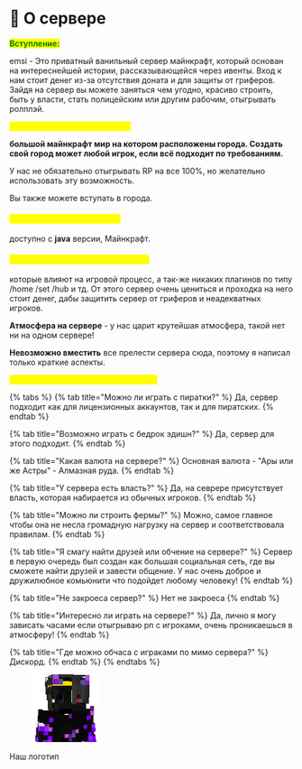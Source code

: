 # 📌 О сервере

<mark style="color:green;">**Вступление:**</mark>

emsi - Это приватный ванильный сервер майнкрафт, который основан на интереснейшей истории, рассказывающейся через ивенты. Вход к нам стоит денег из-за отсутствия доната и для защиты от гриферов. Зайдя на сервер вы можете заняться чем угодно, красиво строить, быть у власти, стать полицейским или другим рабочим, отыгрывать ролплэй.

<mark style="color:yellow;">**Сервер представляет из себя:**</mark>

**большой майнкрафт мир на котором расположены города. Создать свой город может любой игрок, если всё подходит по требованиям.**

У нас не обязательно отыгрывать RP на все 100%, но желательно использовать эту возможность.

Вы также можете вступать в города.

#### <mark style="color:yellow;">**Игра на сервере возможна:**</mark> <a href="#igra-na-servere-vozmozhna" id="igra-na-servere-vozmozhna"></a>

доступно с  **java** версии,  Майнкрафт.

#### <mark style="color:yellow;">**На сервере нет приватов, донатов:**</mark> <a href="#na-servere-net-privatov-donatov" id="na-servere-net-privatov-donatov"></a>

которые влияют на игровой процесс, а так-же никаких плагинов по типу /home /set /hub и тд. От этого сервер очень цениться и проходка на него стоит денег, дабы защитить сервер от гриферов и неадекватных игроков.

**Атмосфера на сервере** - у нас царит крутейшая атмосфера, такой нет ни на одном сервере!

**Невозможно вместить** все прелести сервера сюда, поэтому я написал только краткие аспекты.

<mark style="color:yellow;">**Вопросы которые часто нам задают:**</mark>



{% tabs %}
{% tab title="Можно ли играть с пиратки?" %}
Да, сервер подходит как для лицензионных аккаунтов, так и для пиратских.
{% endtab %}

{% tab title="Возможно играть с бедрок эдишн?" %}
Да, сервер для этого подходит.
{% endtab %}

{% tab title="Какая валюта на сервере?" %}
Основная валюта - "Ары или же Астры" - Алмазная руда.
{% endtab %}

{% tab title="У сервера есть власть?" %}
Да, на севрере присутствует власть, которая набирается из обычных игроков.
{% endtab %}

{% tab title="Можно ли строить фермы?" %}
Можно, самое главное чтобы она не несла громадную нагрузку на сервер и соответствовала правилам.
{% endtab %}

{% tab title="Я смагу найти друзей или обчение на сервере?" %}
Сервер в первую очередь был создан как большая социальная сеть, где вы сможете найти друзей и завести общение. У нас очень доброе и дружилюбное комьюнити что подойдет любому человеку!
{% endtab %}

{% tab title="Не закроеса сервер?" %}
Нет не закроеса
{% endtab %}

{% tab title="Интересно ли играть на сервере?" %}
Да, лично я могу зависать часами если отыгрываю рп с игроками, очень проникаешься в атмосферу!
{% endtab %}

{% tab title="Где можно обчаса с играками по мимо сервера?" %}
Дискорд.
{% endtab %}
{% endtabs %}



<figure><img src="../../.gitbook/assets/skin-avatar.png" alt=""><figcaption></figcaption></figure>

Наш логотип

